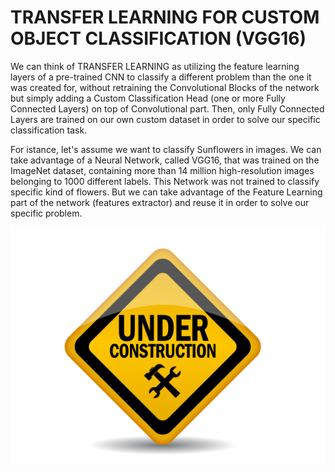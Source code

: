 # TRANSFER LEARNING FOR CUSTOM OBJECT CLASSIFICATION (VGG16)

We can think of TRANSFER LEARNING as utilizing the feature learning layers of a pre-trained CNN to classify a different problem than the one it was created for, without retraining the Convolutional Blocks of the network but simply adding a Custom Classification Head (one or more Fully Connected Layers) on top of Convolutional part.  Then, only Fully Connected Layers are trained on our own custom dataset in order to solve our specific classification task.

For istance, let's assume we want to classify Sunflowers in images. We can take advantage of a Neural Network, called VGG16, that was trained on the ImageNet dataset, containing more than 14 million high-resolution images belonging to 1000 different labels.  This Network was not trained to classify specific kind of flowers. But we can take advantage of the Feature Learning part of the network (features extractor) and reuse it in order to solve our specific problem.

![alt text](https://github.com/buropas/Custom_Object_Classification/blob/main/under_construction.png?raw=true)
